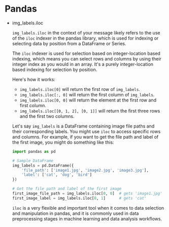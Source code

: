 # Pandas

- img_labels.iloc
    
    `img_labels.iloc` in the context of your message likely refers to the use of the `iloc` indexer in the pandas library, which is used for indexing or selecting data by position from a DataFrame or Series.
    
    The `iloc` indexer is used for selection based on integer-location based indexing, which means you can select rows and columns by using their integer index as you would in an array. It's a purely integer-location based indexing for selection by position.
    
    Here's how it works:
    
    - `img_labels.iloc[0]` will return the first row of `img_labels`.
    - `img_labels.iloc[:, 0]` will return the first column of `img_labels`.
    - `img_labels.iloc[0, 0]` will return the element at the first row and first column.
    - `img_labels.iloc[[0, 1, 2], [0, 1]]` will return the first three rows and the first two columns.
    
    Let's say `img_labels` is a DataFrame containing image file paths and their corresponding labels. You might use `iloc` to access specific rows and columns. For example, if you want to get the file path and label of the first image, you might do something like this:
    
    ```python
    import pandas as pd
    
    # Sample DataFrame
    img_labels = pd.DataFrame({
        'file_path': ['image1.jpg', 'image2.jpg', 'image3.jpg'],
        'label': ['cat', 'dog', 'bird']
    })
    
    # Get the file path and label of the first image
    first_image_file_path = img_labels.iloc[0, 0]  # gets 'image1.jpg'
    first_image_label = img_labels.iloc[0, 1]      # gets 'cat'
    
    ```
    
    `iloc` is a very flexible and important tool when it comes to data selection and manipulation in pandas, and it is commonly used in data preprocessing stages in machine learning and data analysis workflows.
